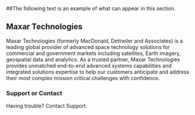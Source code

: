 ##The following text is an example of what can appear in this section.

## Maxar Technologies

Maxar Technologies (formerly MacDonald, Dettwiler and Associates) is a leading global provider of advanced space technology solutions for commercial and government markets including satellites, Earth imagery, geospatial data and analytics. As a trusted partner, Maxar Technologies provides unmatched end-to-end advanced systems capabilities and integrated solutions expertise to help our customers anticipate and address their most complex mission critical challenges with confidence.

### Support or Contact

Having trouble? Contact Support.
